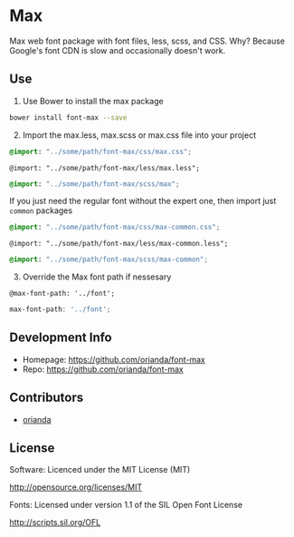 # Max #

Max web font package with font files, less, scss, and CSS.  Why? Because Google's font CDN is slow and occasionally doesn't work.

## Use ##

1. Use Bower to install the max package
  ```sh
  bower install font-max --save
  ```

2. Import the max.less, max.scss or max.css file into your project
  ```css
  @import: "../some/path/font-max/css/max.css";
  ```
  ```less
  @import: "../some/path/font-max/less/max.less";
  ```
  ```scss
  @import: "../some/path/font-max/scss/max";
  ```
  
  If you just need the regular font without the expert one, then import just `common` packages
  ```css
  @import: "../some/path/font-max/css/max-common.css";
  ```
  ```less
  @import: "../some/path/font-max/less/max-common.less";
  ```
  ```scss
  @import: "../some/path/font-max/scss/max-common";
  ```

3. Override the Max font path if nessesary 
  ```less
  @max-font-path: '../font';
  ```
  ```scss
  max-font-path: '../font';
  ```
  

## Development Info ##
* Homepage: https://github.com/orianda/font-max
* Repo: https://github.com/orianda/font-max

## Contributors ##
* [orianda](https://github.com/orianda)

## License ##

Software: Licenced under the MIT License (MIT)

  http://opensource.org/licenses/MIT

Fonts: Licensed under version 1.1 of the SIL Open Font License

  http://scripts.sil.org/OFL


